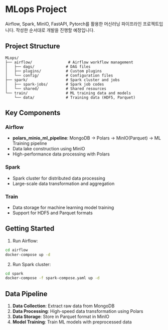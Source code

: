 # MLops Project
Airflow, Spark, MinIO, FastAPI, Pytorch를 활용한 머신러닝 파이프라인 프로젝트입니다.
작성한 순서대로 개발을 진행할 예정입니다.

## Project Structure

```
MLops/
├── airflow/                # Airflow workflow management
│   ├── dags/              # DAG files
│   ├── plugins/           # Custom plugins
│   └── config/            # Configuration files
├── spark/                 # Spark cluster and jobs
│   ├── spark-jobs/        # Spark job codes
│   └── shared/            # Shared resources
└── train/                 # ML training data and models
    └── data/              # Training data (HDF5, Parquet)
```

## Key Components

### Airflow
- **polars_minio_ml_pipeline**: MongoDB → Polars → MinIO(Parquet) → ML Training pipeline
- Data lake construction using MinIO
- High-performance data processing with Polars

### Spark
- Spark cluster for distributed data processing
- Large-scale data transformation and aggregation

### Train
- Data storage for machine learning model training
- Support for HDF5 and Parquet formats

## Getting Started

1. Run Airflow:
```bash
cd airflow
docker-compose up -d
```

2. Run Spark cluster:
```bash
cd spark
docker-compose -f spark-compose.yaml up -d
```

## Data Pipeline

1. **Data Collection**: Extract raw data from MongoDB
2. **Data Processing**: High-speed data transformation using Polars
3. **Data Storage**: Store in Parquet format in MinIO
4. **Model Training**: Train ML models with preprocessed data